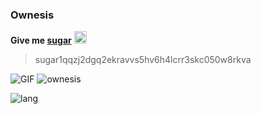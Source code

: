 ### Ownesis
**Give me [sugar](https://sugarchain.org/)**
<img alt="SUGAR" src="https://sugarchain.org/logo.png" width="20" />
> sugar1qqzj2dgq2ekravvs5hv6h4lcrr3skc050w8rkva

![GIF](https://c.tenor.com/ORLl7hMkHIIAAAAC/mei-misaki-another.gif)
![ownesis](https://github-readme-stats.vercel.app/api?username=ownesis&theme=tokyonight)

![lang](https://github-readme-stats.vercel.app/api/top-langs/?username=ownesis&layout=compact)
